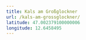 ```yaml
---
title: Kals am Großglockner
url: /kals-am-grossglockner/
latitude: 47.002379100000006
longitude: 12.6458495
---
```

